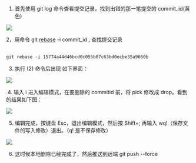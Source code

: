 1. 首先使用 git log 命令查看提交记录，找到出错的那一笔提交的 commit_id(黄色)  

![](<images/1683810435617.png>)

2，用命令 git [rebase](https://so.csdn.net/so/search?q=rebase&spm=1001.2101.3001.7020 "rebase") -i commit_id , 查找提交记录  
 

```
git rebase -i 15774a44d46bcd0c055b07c63bd0ecbe35a9660b
```

  
3. 执行 (2) 命令后出现 如下界面：  

![](<images/1683810435660.png>)

 4. 输入 i 进入编辑模式，在要删除的 commitid 前，将 pick 修改成 drop。看到的结果如下图：

![](<images/1683810435699.png>)

5. 编辑完成，按键盘 Esc，退出编辑模式，然后按 Shift+; 再输入 wq!（保存文件的写入修改）退出。（q! 是不保存修改）

![](<images/1683810435789.png>)

  

6. 这时候本地删除已经完成了，然后推送到远端 git push --force